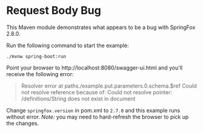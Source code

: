 # Request Body Bug

This Maven module demonstrates what appears to be a bug with SpringFox 2.8.0.

Run the following command to start the example:
```
./mvnw spring-boot:run
```

Point your browser to http://localhost:8080/swagger-ui.html and you'll
receive the following error:

> Resolver error at paths./example.put.parameters.0.schema.$ref
> Could not resolve reference because of: Could not resolve pointer: /definitions/String does not exist in document
 
Change `springfox.version` in pom.xml to `2.7.0` and this example runs without error. *Note:* you may need to
hard-refresh the browser to pick up the changes.
